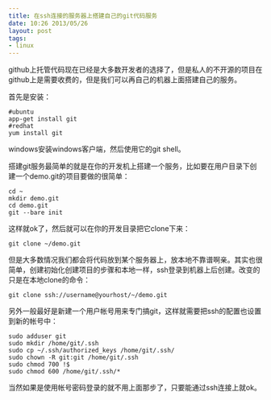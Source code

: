 ```yaml
---
title: 在ssh连接的服务器上搭建自己的git代码服务
date: 10:26 2013/05/26
layout: post
tags:
- linux
---
```

github上托管代码现在已经是大多数开发者的选择了，但是私人的不开源的项目在github上是需要收费的，但是我们可以再自己的机器上面搭建自己的服务。

首先是安装：

    #ubuntu
    app-get install git
    #redhat
    yum install git

windows安装windows客户端，然后使用它的git shell。

搭建git服务最简单的就是在你的开发机上搭建一个服务，比如要在用户目录下创建一个demo.git的项目要做的很简单：

    cd ~
    mkdir demo.git
    cd demo.git
    git --bare init

这样就ok了，然后就可以在你的开发目录把它clone下来：

    git clone ~/demo.git

但是大多数情况我们都会将代码放到某个服务器上，放本地不靠谱啊亲。其实也很简单，创建初始化创建项目的步骤和本地一样，ssh登录到机器上后创建。改变的只是在本地clone的命令：

    git clone ssh://username@yourhost/~/demo.git

另外一般最好是新建一个用户帐号用来专门搞git，这样就需要把ssh的配置也设置到新的帐号中：

    sudo adduser git
    sudo mkdir /home/git/.ssh
    sudo cp ~/.ssh/authorized_keys /home/git/.ssh/
    sudo chown -R git:git /home/git/.ssh
    sudo chmod 700 !$
    sudo chmod 600 /home/git/.ssh/*

当然如果是使用帐号密码登录的就不用上面那步了，只要能通过ssh连接上就ok。